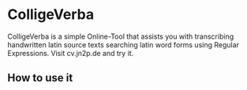 # ColligeVerba

ColligeVerba is a simple Online-Tool that assists you with transcribing handwritten latin source texts searching latin word forms using Regular Expressions. 
Visit cv.jn2p.de and try it. 

## How to use it 
